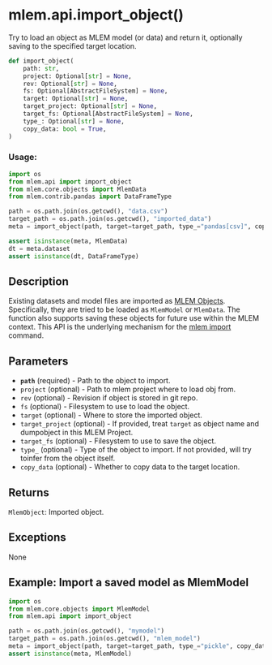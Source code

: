 # mlem.api.import_object()

Try to load an object as MLEM model (or data) and return it, optionally saving
to the specified target location.

```py
def import_object(
    path: str,
    project: Optional[str] = None,
    rev: Optional[str] = None,
    fs: Optional[AbstractFileSystem] = None,
    target: Optional[str] = None,
    target_project: Optional[str] = None,
    target_fs: Optional[AbstractFileSystem] = None,
    type_: Optional[str] = None,
    copy_data: bool = True,
)
```

### Usage:

```py
import os
from mlem.api import import_object
from mlem.core.objects import MlemData
from mlem.contrib.pandas import DataFrameType

path = os.path.join(os.getcwd(), "data.csv")
target_path = os.path.join(os.getcwd(), "imported_data")
meta = import_object(path, target=target_path, type_="pandas[csv]", copy_data=True)

assert isinstance(meta, MlemData)
dt = meta.dataset
assert isinstance(dt, DataFrameType)
```

## Description

Existing datasets and model files are imported as
[MLEM Objects](/doc/user-guide/basic-concepts#mlem-objects). Specifically, they
are tried to be loaded as `MlemModel` or `MlemData`. The function also supports
saving these objects for future use within the MLEM context. This API is the
underlying mechanism for the [mlem import](/doc/command-reference/import)
command.

## Parameters

- **`path`** (required) - Path to the object to import.
- `project` (optional) - Path to mlem project where to load obj from.
- `rev` (optional) - Revision if object is stored in git repo.
- `fs` (optional) - Filesystem to use to load the object.
- `target` (optional) - Where to store the imported object.
- `target_project` (optional) - If provided, treat `target` as object name and
  dumpobject in this MLEM Project.
- `target_fs` (optional) - Filesystem to use to save the object.
- `type_` (optional) - Type of the object to import. If not provided, will try
  toinfer from the object itself.
- `copy_data` (optional) - Whether to copy data to the target location.

## Returns

`MlemObject`: Imported object.

## Exceptions

None

## Example: Import a saved model as MlemModel

```py
import os
from mlem.core.objects import MlemModel
from mlem.api import import_object

path = os.path.join(os.getcwd(), "mymodel")
target_path = os.path.join(os.getcwd(), "mlem_model")
meta = import_object(path, target=target_path, type_="pickle", copy_data=True)
assert isinstance(meta, MlemModel)
```

